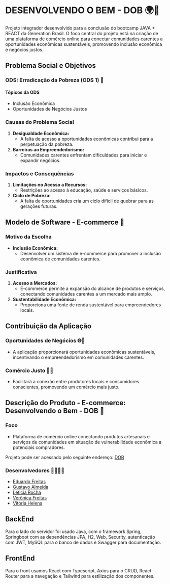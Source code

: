 <div>

# DESENVOLVENDO O BEM - DOB 🌍💙

Projeto integrador desenvolvido para a conclusão do bootcamp JAVA + REACT da Generation Brasil. O foco central do projeto está na criação de uma plataforma de comércio online para conectar comunidades carentes a oportunidades econômicas sustentáveis, promovendo inclusão econômica e negócios justos.

## Problema Social e Objetivos

### ODS: Erradicação da Pobreza (ODS 1) 🎯

#### Tópicos da ODS
- Inclusão Econômica
- Oportunidades de Negócios Justos

### Causas do Problema Social

1. **Desigualdade Econômica:**
   - A falta de acesso a oportunidades econômicas contribui para a perpetuação da pobreza.
2. **Barreiras ao Empreendedorismo:**
   - Comunidades carentes enfrentam dificuldades para iniciar e expandir negócios.

### Impactos e Consequências

1. **Limitações no Acesso a Recursos:**
   - Restrições ao acesso à educação, saúde e serviços básicos.
2. **Ciclo de Pobreza:**
   - A falta de oportunidades cria um ciclo difícil de quebrar para as gerações futuras.

## Modelo de Software - E-commerce 🛒

### Motivo da Escolha

- **Inclusão Econômica:**
  - Desenvolver um sistema de e-commerce para promover a inclusão econômica de comunidades carentes.

### Justificativa

1. **Acesso a Mercados:**
   - E-commerce permite a expansão do alcance de produtos e serviços, conectando comunidades carentes a um mercado mais amplo.
2. **Sustentabilidade Econômica:**
   - Proporciona uma fonte de renda sustentável para empreendedores locais.

## Contribuição da Aplicação

### Oportunidades de Negócios 🌐💼

- A aplicação proporcionará oportunidades econômicas sustentáveis, incentivando o empreendedorismo em comunidades carentes.

### Comércio Justo 🤝🌱

- Facilitará a conexão entre produtores locais e consumidores conscientes, promovendo um comércio mais justo.

## Descrição do Produto - E-commerce: Desenvolvendo o Bem - DOB 🚀

### Foco

- Plataforma de comércio online conectando produtos artesanais e serviços de comunidades em situação de vulnerabilidade econômica a potenciais compradores.

Projeto pode ser acessado pelo seguinte endereço: [DOB](https://projeto-react-rose.vercel.app/)

### Desenvolvedores 👩‍💻👨‍💻

- [Eduardo Freitas](https://github.com/EduFreitas2)
- [Gustavo Almeida](https://github.com/gustavokarl)
- [Leticia Rocha](https://github.com/letssrockit)
- [Verônica Freitas](https://github.com/verofreitt)
- [Vitória Helena](https://github.com/VitoriaH1611)

## BackEnd

Para o lado do servidor foi usado Java, com o framework Spring, Springboot com as dependências JPA, H2, Web, Security, autenticação com JWT, MySQL para o banco de dados e Swagger para documentação.

##  FrontEnd

Para o front usamos React com Typescript, Axios para o CRUD, React Router para a navegação e Tailwind para estilização dos componentes.

</div>
